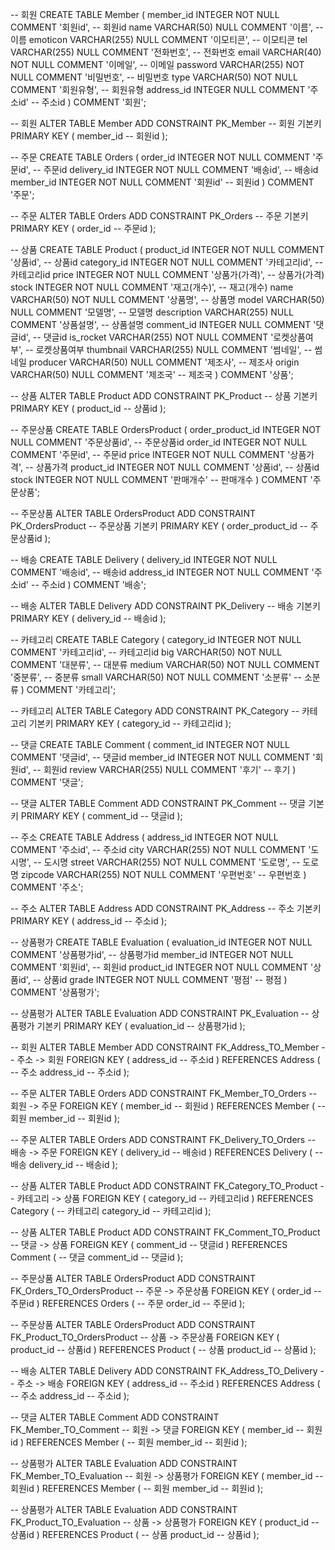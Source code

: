 -- 회원
CREATE TABLE Member (
	member_id  INTEGER      NOT NULL COMMENT '회원id', -- 회원id
	name       VARCHAR(50)  NULL     COMMENT '이름', -- 이름
	emoticon   VARCHAR(255) NULL     COMMENT '이모티콘', -- 이모티콘
	tel        VARCHAR(255) NULL     COMMENT '전화번호', -- 전화번호
	email      VARCHAR(40)  NOT NULL COMMENT '이메일', -- 이메일
	password   VARCHAR(255) NOT NULL COMMENT '비밀번호', -- 비밀번호
	type       VARCHAR(50)  NOT NULL COMMENT '회원유형', -- 회원유형
	address_id INTEGER      NULL     COMMENT '주소id' -- 주소id
)
COMMENT '회원';

-- 회원
ALTER TABLE Member
	ADD CONSTRAINT PK_Member -- 회원 기본키
		PRIMARY KEY (
			member_id -- 회원id
		);

-- 주문
CREATE TABLE Orders (
	order_id    INTEGER NOT NULL COMMENT '주문id', -- 주문id
	delivery_id INTEGER NOT NULL COMMENT '배송id', -- 배송id
	member_id   INTEGER NOT NULL COMMENT '회원id' -- 회원id
)
COMMENT '주문';

-- 주문
ALTER TABLE Orders
	ADD CONSTRAINT PK_Orders -- 주문 기본키
		PRIMARY KEY (
			order_id -- 주문id
		);

-- 상품
CREATE TABLE Product (
	product_id  INTEGER      NOT NULL COMMENT '상품id', -- 상품id
	category_id INTEGER      NOT NULL COMMENT '카테고리id', -- 카테고리id
	price       INTEGER      NOT NULL COMMENT '상품가(가격)', -- 상품가(가격)
	stock       INTEGER      NOT NULL COMMENT '재고(개수)', -- 재고(개수)
	name        VARCHAR(50)  NOT NULL COMMENT '상품명', -- 상품명
	model       VARCHAR(50)  NULL     COMMENT '모델명', -- 모델명
	description VARCHAR(255) NULL     COMMENT '상품설명', -- 상품설명
	comment_id  INTEGER      NULL     COMMENT '댓글id', -- 댓글id
	is_rocket   VARCHAR(255) NOT NULL COMMENT '로켓상품여부', -- 로켓상품여부
	thumbnail   VARCHAR(255) NULL     COMMENT '썸네일', -- 썸네일
	producer    VARCHAR(50)  NULL     COMMENT '제조사', -- 제조사
	origin      VARCHAR(50)  NULL     COMMENT '제조국' -- 제조국
)
COMMENT '상품';

-- 상품
ALTER TABLE Product
	ADD CONSTRAINT PK_Product -- 상품 기본키
		PRIMARY KEY (
			product_id -- 상품id
		);

-- 주문상품
CREATE TABLE OrdersProduct (
	order_product_id INTEGER NOT NULL COMMENT '주문상품id', -- 주문상품id
	order_id         INTEGER NOT NULL COMMENT '주문id', -- 주문id
	price            INTEGER NOT NULL COMMENT '상품가격', -- 상품가격
	product_id       INTEGER NOT NULL COMMENT '상품id', -- 상품id
	stock            INTEGER NOT NULL COMMENT '판매개수' -- 판매개수
)
COMMENT '주문상품';

-- 주문상품
ALTER TABLE OrdersProduct
	ADD CONSTRAINT PK_OrdersProduct -- 주문상품 기본키
		PRIMARY KEY (
			order_product_id -- 주문상품id
		);

-- 배송
CREATE TABLE Delivery (
	delivery_id INTEGER NOT NULL COMMENT '배송id', -- 배송id
	address_id  INTEGER NOT NULL COMMENT '주소id' -- 주소id
)
COMMENT '배송';

-- 배송
ALTER TABLE Delivery
	ADD CONSTRAINT PK_Delivery -- 배송 기본키
		PRIMARY KEY (
			delivery_id -- 배송id
		);

-- 카테고리
CREATE TABLE Category (
	category_id INTEGER     NOT NULL COMMENT '카테고리id', -- 카테고리id
	big         VARCHAR(50) NOT NULL COMMENT '대분류', -- 대분류
	medium      VARCHAR(50) NOT NULL COMMENT '중분류', -- 중분류
	small       VARCHAR(50) NOT NULL COMMENT '소분류' -- 소분류
)
COMMENT '카테고리';

-- 카테고리
ALTER TABLE Category
	ADD CONSTRAINT PK_Category -- 카테고리 기본키
		PRIMARY KEY (
			category_id -- 카테고리id
		);

-- 댓글
CREATE TABLE Comment (
	comment_id INTEGER      NOT NULL COMMENT '댓글id', -- 댓글id
	member_id  INTEGER      NOT NULL COMMENT '회원id', -- 회원id
	review    VARCHAR(255) NULL     COMMENT '후기' -- 후기
)
COMMENT '댓글';

-- 댓글
ALTER TABLE Comment
	ADD CONSTRAINT PK_Comment -- 댓글 기본키
		PRIMARY KEY (
			comment_id -- 댓글id
		);

-- 주소
CREATE TABLE Address (
	address_id INTEGER      NOT NULL COMMENT '주소id', -- 주소id
	city       VARCHAR(255) NOT NULL COMMENT '도시명', -- 도시명
	street     VARCHAR(255) NOT NULL COMMENT '도로명', -- 도로명
	zipcode    VARCHAR(255) NOT NULL COMMENT '우편번호' -- 우편번호
)
COMMENT '주소';

-- 주소
ALTER TABLE Address
	ADD CONSTRAINT PK_Address -- 주소 기본키
		PRIMARY KEY (
			address_id -- 주소id
		);

-- 상품평가
CREATE TABLE Evaluation (
	evaluation_id INTEGER NOT NULL COMMENT '상품평가id', -- 상품평가id
	member_id     INTEGER NOT NULL COMMENT '회원id', -- 회원id
	product_id    INTEGER NOT NULL COMMENT '상품id', -- 상품id
	grade         INTEGER NOT NULL COMMENT '평점' -- 평점
)
COMMENT '상품평가';

-- 상품평가
ALTER TABLE Evaluation
	ADD CONSTRAINT PK_Evaluation -- 상품평가 기본키
		PRIMARY KEY (
			evaluation_id -- 상품평가id
		);

-- 회원
ALTER TABLE Member
	ADD CONSTRAINT FK_Address_TO_Member -- 주소 -> 회원
		FOREIGN KEY (
			address_id -- 주소id
		)
		REFERENCES Address ( -- 주소
			address_id -- 주소id
		);

-- 주문
ALTER TABLE Orders
	ADD CONSTRAINT FK_Member_TO_Orders -- 회원 -> 주문
		FOREIGN KEY (
			member_id -- 회원id
		)
		REFERENCES Member ( -- 회원
			member_id -- 회원id
		);

-- 주문
ALTER TABLE Orders
	ADD CONSTRAINT FK_Delivery_TO_Orders -- 배송 -> 주문
		FOREIGN KEY (
			delivery_id -- 배송id
		)
		REFERENCES Delivery ( -- 배송
			delivery_id -- 배송id
		);

-- 상품
ALTER TABLE Product
	ADD CONSTRAINT FK_Category_TO_Product -- 카테고리 -> 상품
		FOREIGN KEY (
			category_id -- 카테고리id
		)
		REFERENCES Category ( -- 카테고리
			category_id -- 카테고리id
		);

-- 상품
ALTER TABLE Product
	ADD CONSTRAINT FK_Comment_TO_Product -- 댓글 -> 상품
		FOREIGN KEY (
			comment_id -- 댓글id
		)
		REFERENCES Comment ( -- 댓글
			comment_id -- 댓글id
		);

-- 주문상품
ALTER TABLE OrdersProduct
	ADD CONSTRAINT FK_Orders_TO_OrdersProduct -- 주문 -> 주문상품
		FOREIGN KEY (
			order_id -- 주문id
		)
		REFERENCES Orders ( -- 주문
			order_id -- 주문id
		);

-- 주문상품
ALTER TABLE OrdersProduct
	ADD CONSTRAINT FK_Product_TO_OrdersProduct -- 상품 -> 주문상품
		FOREIGN KEY (
			product_id -- 상품id
		)
		REFERENCES Product ( -- 상품
			product_id -- 상품id
		);

-- 배송
ALTER TABLE Delivery
	ADD CONSTRAINT FK_Address_TO_Delivery -- 주소 -> 배송
		FOREIGN KEY (
			address_id -- 주소id
		)
		REFERENCES Address ( -- 주소
			address_id -- 주소id
		);

-- 댓글
ALTER TABLE Comment
	ADD CONSTRAINT FK_Member_TO_Comment -- 회원 -> 댓글
		FOREIGN KEY (
			member_id -- 회원id
		)
		REFERENCES Member ( -- 회원
			member_id -- 회원id
		);

-- 상품평가
ALTER TABLE Evaluation
	ADD CONSTRAINT FK_Member_TO_Evaluation -- 회원 -> 상품평가
		FOREIGN KEY (
			member_id -- 회원id
		)
		REFERENCES Member ( -- 회원
			member_id -- 회원id
		);

-- 상품평가
ALTER TABLE Evaluation
	ADD CONSTRAINT FK_Product_TO_Evaluation -- 상품 -> 상품평가
		FOREIGN KEY (
			product_id -- 상품id
		)
		REFERENCES Product ( -- 상품
			product_id -- 상품id
		);